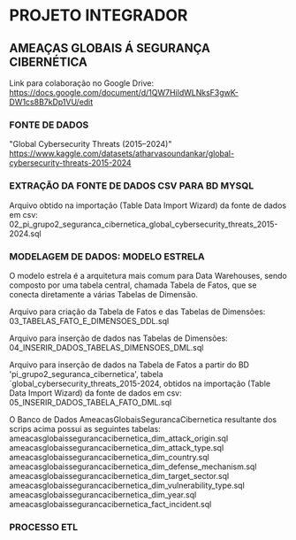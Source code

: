 # PROJETO INTEGRADOR

## AMEAÇAS GLOBAIS Á SEGURANÇA CIBERNÉTICA

Link para colaboração no Google Drive:  
https://docs.google.com/document/d/1QW7HildWLNksF3gwK-DW1cs8B7kDp1VU/edit

### FONTE DE DADOS
"Global Cybersecurity Threats (2015–2024)"  
https://www.kaggle.com/datasets/atharvasoundankar/global-cybersecurity-threats-2015-2024

### EXTRAÇÃO DA FONTE DE DADOS CSV PARA BD MYSQL
Arquivo obtido na importação (Table Data Import Wizard) da fonte de dados em csv:
02_pi_grupo2_seguranca_cibernetica_global_cybersecurity_threats_2015-2024.sql

### MODELAGEM DE DADOS: MODELO ESTRELA
O modelo estrela é a arquitetura mais comum para Data Warehouses, sendo composto por uma tabela central, chamada Tabela de Fatos, que se conecta diretamente a várias Tabelas de Dimensão.

Arquivo para criação da Tabela de Fatos e das Tabelas de Dimensões:  
  03_TABELAS_FATO_E_DIMENSOES_DDL.sql

Arquivo para inserção de dados nas Tabelas de Dimensões:  
  04_INSERIR_DADOS_TABELAS_DIMENSOES_DML.sql

Arquivo para inserção de dados na Tabela de Fatos a partir do BD 'pi_grupo2_seguranca_cibernetica', tabela `global_cybersecurity_threats_2015-2024, obtidos na importação (Table Data Import Wizard) da fonte de dados em csv:  
  05_INSERIR_DADOS_TABELA_FATO_DML.sql

O Banco de Dados AmeacasGlobaisSegurancaCibernetica resultante dos scrips acima possui as seguintes tabelas:
  ameacasglobaissegurancacibernetica_dim_attack_origin.sql  
  ameacasglobaissegurancacibernetica_dim_attack_type.sql  
  ameacasglobaissegurancacibernetica_dim_country.sql  
  ameacasglobaissegurancacibernetica_dim_defense_mechanism.sql  
  ameacasglobaissegurancacibernetica_dim_target_sector.sql  
  ameacasglobaissegurancacibernetica_dim_vulnerability_type.sql  
  ameacasglobaissegurancacibernetica_dim_year.sql  
  ameacasglobaissegurancacibernetica_fact_incident.sql  

### PROCESSO ETL
